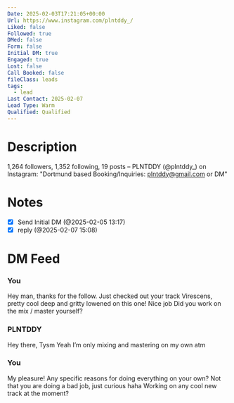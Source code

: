```yaml
---
Date: 2025-02-03T17:21:05+00:00
Url: https://www.instagram.com/plntddy_/
Liked: false
Followed: true
DMed: false
Form: false
Initial DM: true
Engaged: true
Lost: false
Call Booked: false
fileClass: leads
tags:
  - lead
Last Contact: 2025-02-07
Lead Type: Warm
Qualified: Qualified
---
```

# Description
1,264 followers, 1,352 following, 19 posts – PLNTDDY (@plntddy_) on Instagram: "Dortmund based 
Booking/Inquiries: plntddy@gmail.com or DM"
# Notes

- [x] Send Initial DM (@2025-02-05 13:17)
- [x] reply (@2025-02-07 15:08)
# DM Feed
### You

Hey man, thanks for the follow. Just checked out your track Virescens, pretty cool deep and gritty lowened on this one! Nice job Did you work on the mix / master yourself?

### PLNTDDY

Hey there, Tysm Yeah I’m only mixing and mastering on my own atm

### You

My pleasure! Any specific reasons for doing everything on your own? Not that you are doing a bad job, just curious haha Working on any cool new track at the moment?